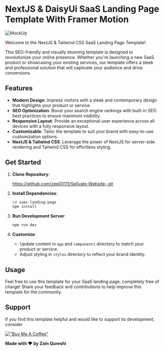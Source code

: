 # NextJS & DaisyUi SaaS Landing Page Template With Framer Motion

![MockUp](https://github.com/zee00111/Sellvate-Website-/assets/137531146/f7285c35-a92a-4aa9-96f0-a3c0a53cc3a5)

Welcome to the NextJS & Tailwind CSS SaaS Landing Page Template!

This SEO-friendly and visually stunning template is designed to revolutionize your online presence. Whether you're launching a new SaaS product or showcasing your existing services, our template offers a sleek and professional solution that will captivate your audience and drive conversions.

## Features

- **Modern Design**: Impress visitors with a sleek and contemporary design that highlights your product or service.
- **SEO Optimization**: Boost your search engine rankings with built-in SEO best practices to ensure maximum visibility.
- **Responsive Layout**: Provide an exceptional user experience across all devices with a fully responsive layout.
- **Customizable**: Tailor the template to suit your brand with easy-to-use customization options.
- **NextJS & Tailwind CSS**: Leverage the power of NextJS for server-side rendering and Tailwind CSS for effortless styling.

## Get Started

1. **Clone Repository**:

   https://github.com/zee00111/Sellvate-Website-.git

2. **Install Dependencies**:
   ```bash
   cd saas-landing-page
   npm install
   ```

3. **Run Development Server**:
   ```bash
   npm run dev
   ```

4. **Customize**:
   - Update content in `app` and `components` directory to match your product or service.
   - Adjust styling in `styles` directory to reflect your brand identity.

## Usage

Feel free to use this template for your SaaS landing page, completely free of charge! Share your feedback and contributions to help improve this template for the community.

## Support

If you find this template helpful and would like to support its development, consider

[!["Buy Me A Coffee"](https://www.buymeacoffee.com/assets/img/custom_images/orange_img.png)](https://www.buymeacoffee.com/mohitchandel)

**Made with ❤️ by Zain Qureshi**